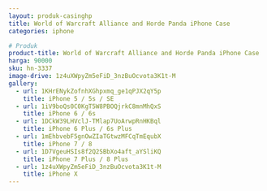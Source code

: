 ```yaml
---
layout: produk-casinghp
title: World of Warcraft Alliance and Horde Panda iPhone Case
categories: iphone

# Produk
product-title: World of Warcraft Alliance and Horde Panda iPhone Case
harga: 90000
sku: hn-3337
image-drive: 1z4uXWpyZm5eFiD_3nzBuOcvota3K1t-M
gallery:
  - url: 1KHrENykZofnhXGhpxmq_ge1qPJX2qY5p
    title: iPhone 5 / 5s / SE
  - url: 1iV9boQs0C0KgT5W8PBOQjrkC8mnMhQxS
    title: iPhone 6 / 6s
  - url: 1DCkW39LHVclJ-TMlap7UoArwpRnHKBql
    title: iPhone 6 Plus / 6s Plus
  - url: 1mEhbvebF5gnOwZIaTGtwzMFCqTmEqubX
    title: iPhone 7 / 8
  - url: 1D7VgeuHSIs8f2Q2SBbXo4aft_aYSliKQ
    title: iPhone 7 Plus / 8 Plus
  - url: 1z4uXWpyZm5eFiD_3nzBuOcvota3K1t-M
    title: iPhone X
---
```

